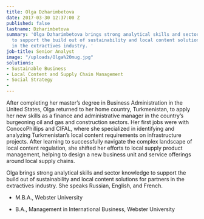```yaml
---
title: Olga Dzharimbetova
date: 2017-03-30 12:37:00 Z
published: false
lastname: Dzharimbetova
summary: 'Olga Dzharimbetova brings strong analytical skills and sector knowledge
  to support the build out of sustainability and local content solutions for partners
  in the extractives industry. '
job-title: Senior Analyst
image: "/uploads/Olga%20mug.jpg"
solutions:
- Sustainable Business
- Local Content and Supply Chain Management
- Social Strategy
- 
---
```


After completing her master’s degree in Business Administration in the United States, Olga returned to her home country, Turkmenistan, to apply her new skills as a finance and administrative manager in the country’s burgeoning oil and gas and construction sectors. Her first jobs were with ConocoPhillips and CIFAL, where she specialized in identifying and analyzing Turkmenistan’s local content requirements on infrastructure projects. After learning to successfully navigate the complex landscape of local content regulation, she shifted her efforts to local supply product management, helping to design a new business unit and service offerings around local supply chains.

Olga brings strong analytical skills and sector knowledge to support the build out of sustainability and local content solutions for partners in the extractives industry. She speaks Russian, English, and French.

* M.B.A., Webster University

* B.A., Management in International Business, Webster University